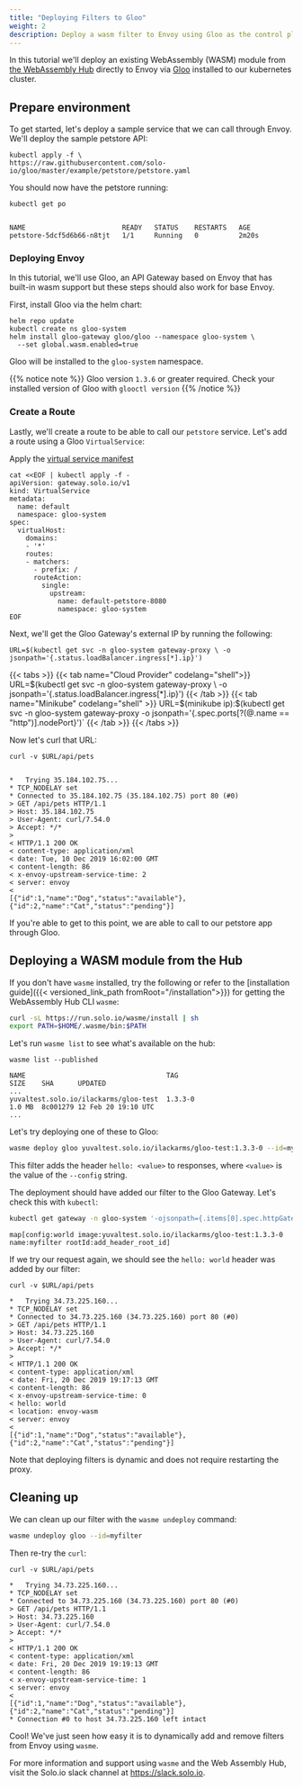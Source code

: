```yaml
---
title: "Deploying Filters to Gloo"
weight: 2
description: Deploy a wasm filter to Envoy using Gloo as the control plane.
---
```


In this tutorial we'll deploy an existing WebAssembly (WASM) module from [the WebAssembly Hub](https://webassemblyhub.io) directly to Envoy via [Gloo](https://docs.solo.io/gloo/latest) installed to our kubernetes cluster.

## Prepare environment

To get started, let's deploy a sample service that we can call through Envoy. We'll deploy the sample petstore API:

```shell
kubectl apply -f \
https://raw.githubusercontent.com/solo-io/gloo/master/example/petstore/petstore.yaml
```

You should now have the petstore running:

```shell
kubectl get po 
```

```

NAME                        READY   STATUS    RESTARTS   AGE
petstore-5dcf5d6b66-n8tjt   1/1     Running   0          2m20s
```

### Deploying Envoy

In this tutorial, we'll use Gloo, an API Gateway based on Envoy that has built-in wasm support but these steps should also work for base Envoy.

First, install Gloo via the helm chart:

```shell
helm repo update
kubectl create ns gloo-system
helm install gloo-gateway gloo/gloo --namespace gloo-system \
  --set global.wasm.enabled=true
```

Gloo will be installed to the `gloo-system` namespace.

{{% notice note %}}
Gloo version `1.3.6` or greater required. Check your installed version of Gloo with `glooctl version`
{{% /notice %}}

### Create a Route

Lastly, we'll create a route to be able to call our `petstore` service. Let's add a route using a Gloo `VirtualService`:

Apply the [virtual service manifest](https://docs.solo.io/gloo/latest/gloo_routing/virtual_services/)
```shell
cat <<EOF | kubectl apply -f -
apiVersion: gateway.solo.io/v1
kind: VirtualService
metadata:
  name: default
  namespace: gloo-system  
spec:
  virtualHost:
    domains:
    - '*'
    routes:
    - matchers:
      - prefix: /
      routeAction:
        single:
          upstream:
            name: default-petstore-8080
            namespace: gloo-system
EOF
```

Next, we'll get the Gloo Gateway's external IP by running the following:

```shell
URL=$(kubectl get svc -n gloo-system gateway-proxy \ -o jsonpath='{.status.loadBalancer.ingress[*].ip}')
```

{{< tabs >}}
{{< tab name="Cloud Provider" codelang="shell">}}
URL=$(kubectl get svc -n gloo-system gateway-proxy \ -o jsonpath='{.status.loadBalancer.ingress[*].ip}')
{{< /tab >}}
{{< tab name="Minikube" codelang="shell" >}}
URL=$(minikube ip):$(kubectl get svc -n gloo-system gateway-proxy -o jsonpath='{.spec.ports[?(@.name == "http")].nodePort}')`
{{< /tab >}}
{{< /tabs >}}

Now let's curl that URL:

```shell
curl -v $URL/api/pets
```

```

*   Trying 35.184.102.75...
* TCP_NODELAY set
* Connected to 35.184.102.75 (35.184.102.75) port 80 (#0)
> GET /api/pets HTTP/1.1
> Host: 35.184.102.75
> User-Agent: curl/7.54.0
> Accept: */*
> 
< HTTP/1.1 200 OK
< content-type: application/xml
< date: Tue, 10 Dec 2019 16:02:00 GMT
< content-length: 86
< x-envoy-upstream-service-time: 2
< server: envoy
< 
[{"id":1,"name":"Dog","status":"available"},{"id":2,"name":"Cat","status":"pending"}]
```

If you're able to get to this point, we are able to call to our petstore app through Gloo.

## Deploying a WASM module from the Hub

If you don't have `wasme` installed, try the following or refer to the [installation guide]({{< versioned_link_path fromRoot="/installation">}}) for getting the WebAssembly Hub CLI `wasme`:

```bash
curl -sL https://run.solo.io/wasme/install | sh
export PATH=$HOME/.wasme/bin:$PATH
```

Let's run `wasme list` to see what's available on the hub:

```shell
wasme list --published
```

```
NAME                                   TAG                                 SIZE    SHA      UPDATED
...
yuvaltest.solo.io/ilackarms/gloo-test  1.3.3-0                             1.0 MB  8c001279 12 Feb 20 19:10 UTC
...
```

Let's try deploying one of these to Gloo:

```bash
wasme deploy gloo yuvaltest.solo.io/ilackarms/gloo-test:1.3.3-0 --id=myfilter --config 'world'
```

This filter adds the header `hello: <value>` to responses, where `<value>` is the value of the `--config` string.

The deployment should have added our filter to the Gloo Gateway. Let's check this with `kubectl`:

```bash
kubectl get gateway -n gloo-system '-ojsonpath={.items[0].spec.httpGateway.options.wasm}'
```

```
map[config:world image:yuvaltest.solo.io/ilackarms/gloo-test:1.3.3-0 name:myfilter rootId:add_header_root_id]
```

If we try our request again, we should see the `hello: world` header was added by our filter:


```shell
curl -v $URL/api/pets
```

```
*   Trying 34.73.225.160...
* TCP_NODELAY set
* Connected to 34.73.225.160 (34.73.225.160) port 80 (#0)
> GET /api/pets HTTP/1.1
> Host: 34.73.225.160
> User-Agent: curl/7.54.0
> Accept: */*
>
< HTTP/1.1 200 OK
< content-type: application/xml
< date: Fri, 20 Dec 2019 19:17:13 GMT
< content-length: 86
< x-envoy-upstream-service-time: 0
< hello: world
< location: envoy-wasm
< server: envoy
<
[{"id":1,"name":"Dog","status":"available"},{"id":2,"name":"Cat","status":"pending"}]
```

Note that deploying filters is dynamic and does not require restarting the proxy. 

## Cleaning up

We can clean up our filter with the `wasme undeploy` command:

```bash
wasme undeploy gloo --id=myfilter
```

Then re-try the `curl`:

```shell
curl -v $URL/api/pets
```

```
*   Trying 34.73.225.160...
* TCP_NODELAY set
* Connected to 34.73.225.160 (34.73.225.160) port 80 (#0)
> GET /api/pets HTTP/1.1
> Host: 34.73.225.160
> User-Agent: curl/7.54.0
> Accept: */*
>
< HTTP/1.1 200 OK
< content-type: application/xml
< date: Fri, 20 Dec 2019 19:19:13 GMT
< content-length: 86
< x-envoy-upstream-service-time: 1
< server: envoy
<
[{"id":1,"name":"Dog","status":"available"},{"id":2,"name":"Cat","status":"pending"}]
* Connection #0 to host 34.73.225.160 left intact
```

Cool! We've just seen how easy it is to dynamically add and remove filters from Envoy using `wasme`.

For more information and support using `wasme` and the Web Assembly Hub, visit the Solo.io slack channel at
https://slack.solo.io.
